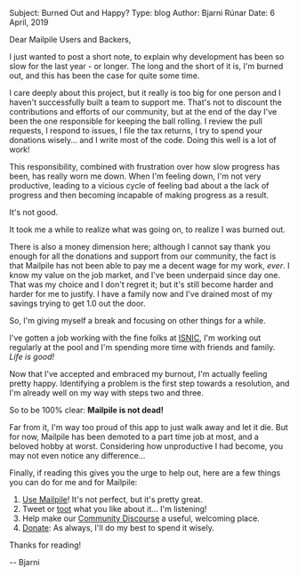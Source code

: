 Subject: Burned Out and Happy?
Type: blog
Author: Bjarni Rúnar
Date: 6 April, 2019

Dear Mailpile Users and Backers,

I just wanted to post a short note, to explain why development has been
so slow for the last year - or longer. The long and the short of it is,
I'm burned out, and this has been the case for quite some time.

I care deeply about this project, but it really is too big for one
person and I haven't successfully built a team to support me. That's not
to discount the contributions and efforts of our community, but at the
end of the day I've been the one responsible for keeping the ball
rolling. I review the pull requests, I respond to issues, I file the tax
returns, I try to spend your donations wisely... and I write most of the
code. Doing this well is a lot of work!

This responsibility, combined with frustration over how slow progress
has been, has really worn me down. When I'm feeling down, I'm not very
productive, leading to a vicious cycle of feeling bad about a the lack
of progress and then becoming incapable of making progress as a result.

It's not good.

It took me a while to realize what was going on, to realize I was burned
out.

There is also a money dimension here; although I cannot say thank you
enough for all the donations and support from our community, the fact is
that Mailpile has not been able to pay me a decent wage for my work,
*ever*. I know my value on the job market, and I've been underpaid since
day one. That was my choice and I don't regret it; but it's still become
harder and harder for me to justify. I have a family now and I've
drained most of my savings trying to get 1.0 out the door.

So, I'm giving myself a break and focusing on other things for a while.

I've gotten a job working with the fine folks at
[ISNIC](https://isnic.is/), I'm working out regularly at the pool and
I'm spending more time with friends and family. *Life is good!*

Now that I've accepted and embraced my burnout, I'm actually feeling
pretty happy.  Identifying a problem is the first step towards a
resolution, and I'm already well on my way with steps two and three.

So to be 100% clear: **Mailpile is not dead!**

Far from it, I'm way too proud of this app to just walk away and let it
die. But for now, Mailpile has been demoted to a part time job at most,
and a beloved hobby at worst. Considering how unproductive I had become,
you may not even notice any difference...

Finally, if reading this gives you the urge to help out, here are a few
things you can do for me and for Mailpile:

<ol>
<li><a href="/download/">Use Mailpile</a>! It's not perfect, but it's pretty great.
<li>Tweet or <a href="https://joinmastodon.org/">toot</a> what you like about it...
    I'm listening!
<li>Help make our <a href="https://community.mailpile.is/categories">Community Discourse</a>
    a useful, welcoming place.
<li><a href="/donate/">Donate</a>: As always, I'll do my best to spend it wisely.
</ol>

Thanks for reading!

 -- Bjarni
